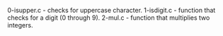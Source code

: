 0-isupper.c - checks for uppercase character.
1-isdigit.c - function that checks for a digit (0 through 9).
2-mul.c - function that multiplies two integers.